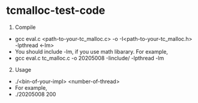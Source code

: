 # tcmalloc-test-code

1. Compile
 * gcc eval.c <path-to-your-tc_malloc.c> -o <path-to-binary> -I<path-to-your-tc_malloc.h> -lpthread <-lm>
 * You should include -lm, if you use math libarary. For example,
 * gcc eval.c tc_malloc.c -o 20205008 -Iinclude/ -lpthread -lm

2. Usage
 * ./\<bin-of-your-impl> \<number-of-thread>
 * For example,
 * ./20205008 200

